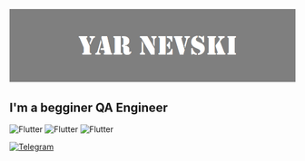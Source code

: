 ![Header](https://github.com/yarnevski/yarnevski/blob/main/Безымянный.png)

## I'm a begginer QA Engineer

![Flutter](https://img.shields.io/badge/Telegram-black?logo=telegram)
![Flutter](https://img.shields.io/badge/Whatsapp-black?logo=whatsapp)
![Flutter](https://img.shields.io/badge/Instagram-black?logo=Instagram)

[![Telegram](https://img.shields.io/badge/Telegram-black?logo=telegram)](https://t.me/yarnevski)
